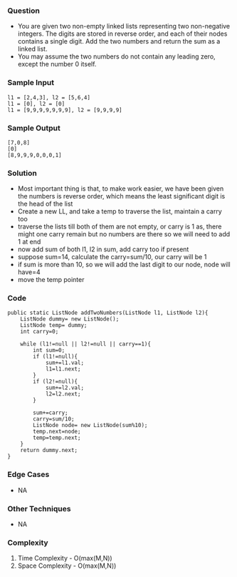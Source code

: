 ### Question
- You are given two non-empty linked lists representing two non-negative integers. The digits are stored in reverse order, and each of their nodes contains a single digit. Add the two numbers and return the sum as a linked list. 
- You may assume the two numbers do not contain any leading zero, except the number 0 itself.

### Sample Input
    l1 = [2,4,3], l2 = [5,6,4]
    l1 = [0], l2 = [0]
    l1 = [9,9,9,9,9,9,9], l2 = [9,9,9,9]

### Sample Output
    [7,0,8]
    [0]
    [8,9,9,9,0,0,0,1]

### Solution
- Most important thing is that, to make work easier, we have been given the numbers is reverse order, which means the least significant digit is the head of the list
- Create a new LL, and take a temp to traverse the list, maintain a carry too
- traverse the lists till both of them are not empty, or carry is 1 as, there might one carry remain but no numbers are there so we will need to add 1 at end
- now add sum of both l1, l2 in sum, add carry too if present
- suppose sum=14, calculate the carry=sum/10, our carry will be 1
- if sum is more than 10, so we will add the last digit to our node, node will have=4
- move the temp pointer

### Code
    public static ListNode addTwoNumbers(ListNode l1, ListNode l2){
        ListNode dummy= new ListNode();
        ListNode temp= dummy;
        int carry=0;

        while (l1!=null || l2!=null || carry==1){
            int sum=0;
            if (l1!=null){
                sum+=l1.val;
                l1=l1.next;
            }
            if (l2!=null){
                sum+=l2.val;
                l2=l2.next;
            }

            sum+=carry;
            carry=sum/10;
            ListNode node= new ListNode(sum%10);
            temp.next=node;
            temp=temp.next;
        }
        return dummy.next;
    }

### Edge Cases
- NA

### Other Techniques
- NA

### Complexity
1. Time Complexity - O(max(M,N))
2. Space Complexity - O(max(M,N))